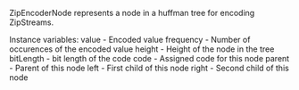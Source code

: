 ZipEncoderNode represents a node in a huffman tree for encoding ZipStreams.

Instance variables:
	value 		<Integer>	- Encoded value
	frequency	<Integer>	- Number of occurences of the encoded value
	height 		<Integer>	- Height of the node in the tree
	bitLength 	<Integer>	- bit length of the code
	code		<Integer>	- Assigned code for this node
	parent		<ZipEncoderNode>		- Parent of this node
	left			<ZipEncoderNode>		- First child of this node
	right		<ZipEncoderNode>		- Second child of this node
